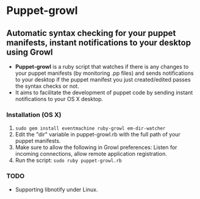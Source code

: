 # Puppet-growl

## **Automatic syntax checking for your puppet manifests, instant notifications to your desktop using Growl**

* **Puppet-growl** is a ruby script that watches if there is any changes to your puppet manifests (by monitoring .pp files) and sends notifications to your desktop if the puppet manifest you just created/edited passes the syntax checks or not.
* It aims to facilitate the development of puppet code by sending instant notifications to your OS X desktop.

### Installation (OS X)

1. ``` sudo gem install eventmachine ruby-growl em-dir-watcher ```
2. Edit the "dir" variable in puppet-growl.rb with the full path of your puppet manifests.
3. Make sure to allow the following in Growl preferences: Listen for incoming connections, allow remote application registration.
4. Run the script: ```sudo ruby puppet-growl.rb```

### TODO
* Supporting libnotify under Linux.

